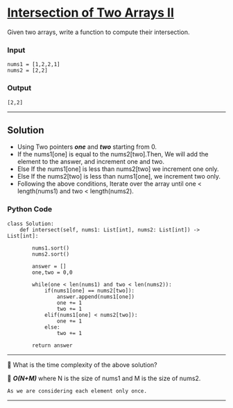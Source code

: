 # [Intersection of Two Arrays II](https://leetcode.com/problems/intersection-of-two-arrays-ii/)

Given two arrays, write a function to compute their intersection.


### Input 

    nums1 = [1,2,2,1]
    nums2 = [2,2]

### Output 

    [2,2]
    
-----------------------------------------------------------------

## Solution

- Using Two pointers ***one*** and ***two*** starting from 0.
- If the nums1[one] is equal to the nums2[two].Then, We will add the element to the answer, and increment one and two.
- Else If the nums1[one] is less than nums2[two] we increment one only.
- Else If the nums2[two] is less than nums1[one], we increment two only.
- Following the above conditions, Iterate over the array until one < length(nums1) and two < length(nums2). 

### Python Code

    class Solution:
        def intersect(self, nums1: List[int], nums2: List[int]) -> List[int]:

            nums1.sort()
            nums2.sort()

            answer = []
            one,two = 0,0

            while(one < len(nums1) and two < len(nums2)):
                if(nums1[one] == nums2[two]):
                    answer.append(nums1[one])
                    one += 1
                    two += 1
                elif(nums1[one] < nums2[two]):
                    one += 1
                else:
                    two += 1

            return answer
            
-----------------------------------------------------------------------

🎯 What is the time complexity of the above solution?

📝 ***O(N+M)*** where N is the size of nums1 and M is the size of nums2.

    As we are considering each element only once.
    
---------------------------------------------------------------------
